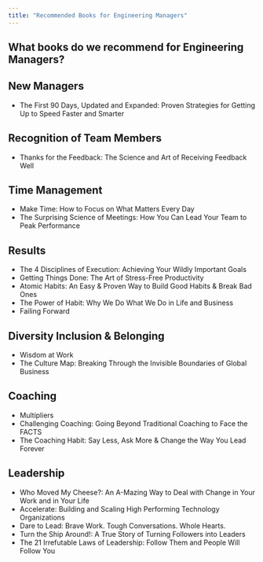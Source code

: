 ```yaml
---
title: "Recommended Books for Engineering Managers"
---
```


## What books do we recommend for Engineering Managers?

## New Managers

- The First 90 Days, Updated and Expanded: Proven Strategies for Getting Up to Speed Faster and Smarter

## Recognition of Team Members

- Thanks for the Feedback: The Science and Art of Receiving Feedback Well

## Time Management

- Make Time: How to Focus on What Matters Every Day
- The Surprising Science of Meetings: How You Can Lead Your Team to Peak Performance

## Results

- The 4 Disciplines of Execution: Achieving Your Wildly Important Goals
- Getting Things Done: The Art of Stress-Free Productivity
- Atomic Habits: An Easy & Proven Way to Build Good Habits & Break Bad Ones
- The Power of Habit: Why We Do What We Do in Life and Business
- Failing Forward

## Diversity Inclusion & Belonging

- Wisdom at Work
- The Culture Map: Breaking Through the Invisible Boundaries of Global Business

## Coaching

- Multipliers
- Challenging Coaching: Going Beyond Traditional Coaching to Face the FACTS
- The Coaching Habit: Say Less, Ask More & Change the Way You Lead Forever

## Leadership

- Who Moved My Cheese?: An A-Mazing Way to Deal with Change in Your Work and in Your Life
- Accelerate: Building and Scaling High Performing Technology Organizations
- Dare to Lead: Brave Work. Tough Conversations. Whole Hearts.
- Turn the Ship Around!: A True Story of Turning Followers into Leaders
- The 21 Irrefutable Laws of Leadership: Follow Them and People Will Follow You
